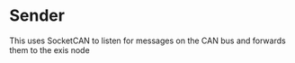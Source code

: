 # Sender
This uses SocketCAN to listen for messages on the CAN bus and forwards them to the exis node